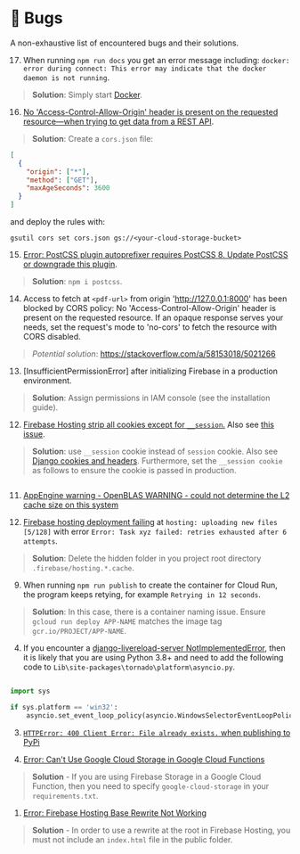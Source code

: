 # 🐞 Bugs

A non-exhaustive list of encountered bugs and their solutions.

17. When running `npm run docs` you get an error message including: `docker: error during connect: This error may indicate that the docker daemon is not running`.
  > **Solution**: Simply start [Docker](https://docs.docker.com/engine/reference/commandline/start/).

16. [No 'Access-Control-Allow-Origin' header is present on the requested resource—when trying to get data from a REST API](https://stackoverflow.com/questions/43871637/no-access-control-allow-origin-header-is-present-on-the-requested-resource-whe).
  > **Solution**: Create a `cors.json` file:
  ```json
  [
    {
      "origin": ["*"],
      "method": ["GET"],
      "maxAgeSeconds": 3600
    }
  ]
  ```
  and deploy the rules with:
  ```shell
  gsutil cors set cors.json gs://<your-cloud-storage-bucket>
  ```

15. [Error: PostCSS plugin autoprefixer requires PostCSS 8. Update PostCSS or downgrade this plugin](https://stackoverflow.com/questions/64057023/error-postcss-plugin-autoprefixer-requires-postcss-8-update-postcss-or-downgra).
  > **Solution**: `npm i postcss`.

14. Access to fetch at `<pdf-url>` from origin 'http://127.0.0.1:8000' has been blocked by CORS policy: No 'Access-Control-Allow-Origin' header is present on the requested resource. If an opaque response serves your needs, set the request's mode to 'no-cors' to fetch the resource with CORS disabled.
  > *Potential solution*: <https://stackoverflow.com/a/58153018/5021266>

13. [InsufficientPermissionError] after initializing Firebase in a production environment.
  > **Solution**: Assign permissions in IAM console (see the installation guide).

12. [Firebase Hosting strip all cookies except for `__session`.](https://stackoverflow.com/a/58719953/5021266) Also see [this issue](https://stackoverflow.com/questions/57450648/how-to-use-multiple-cookies-in-firebase-hosting-cloud-run?noredirect=1&lq=1).
  > **Solution**: use `__session` cookie instead of `session` cookie. Also see [Django cookies and headers](https://stackoverflow.com/questions/15124308/django-cookies-and-headers). Furthermore, set the `__session cookie` as follows to ensure the cookie is passed in production.
  ```py
  
  ```


11. [AppEngine warning - OpenBLAS WARNING - could not determine the L2 cache size on this system](https://stackoverflow.com/questions/55016899/appengine-warning-openblas-warning-could-not-determine-the-l2-cache-size-on)

10. [Firebase hosting deployment failing](https://stackoverflow.com/questions/57911225/firebase-hosting-deployment-failing) at `hosting: uploading new files [5/128]` with error `Error: Task xyz failed: retries exhausted after 6 attempts`.
  > **Solution**: Delete the hidden folder in you project root directory `.firebase/hosting.*.cache`.

9. When running `npm run publish` to create the container for Cloud Run, the program keeps retying, for example `Retrying in 12 seconds`.
  > **Solution**: In this case, there is a container naming issue. Ensure `gcloud run deploy APP-NAME` matches the image tag `gcr.io/PROJECT/APP-NAME`.

4. If you encounter a [django-livereload-server NotImplementedError](https://stackoverflow.com/questions/58422817/jupyter-notebook-with-python-3-8-notimplementederror), then it is likely that you are using Python 3.8+ and need to add the following code to `Lib\site-packages\tornado\platform\asyncio.py`.
  ```py

  import sys

  if sys.platform == 'win32':
      asyncio.set_event_loop_policy(asyncio.WindowsSelectorEventLoopPolicy())
  ```

3. [`HTTPError: 400 Client Error: File already exists.` when publishing to PyPi](https://github.com/pypa/warehouse/issues/6872)

2. [Error: Can't Use Google Cloud Storage in Google Cloud Functions](https://stackoverflow.com/questions/52249978/write-to-google-cloud-storage-from-cloud-function-python/52250030)
  > **Solution** - If you are using Firebase Storage in a Google Cloud Function, then you need to specify `google-cloud-storage` in your `requirements.txt`.

1. [Error: Firebase Hosting Base Rewrite Not Working](https://stackoverflow.com/questions/44871075/redirect-firebase-hosting-root-to-a-cloud-function-is-not-working)
  > **Solution** - In order to use a rewrite at the root in Firebase Hosting, you must not include an `index.html` file in the public folder.
